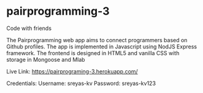 # pairprogramming-3
Code with friends

The Pairprogramming web app aims to connect programmers based on Github profiles. 
The app is implemented in Javascript using NodJS Express framework.
The frontend is designed in HTML5 and vanilla CSS with storage in Mongoose and Mlab

Live Link: https://pairprograming-3.herokuapp.com/

Credentials:
        Username: sreyas-kv
        Password: sreyas-kv123